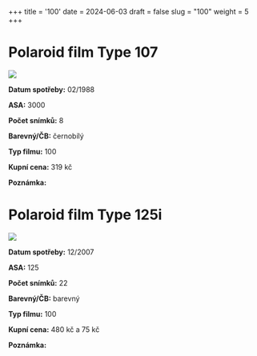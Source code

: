 +++
title = '100'
date = 2024-06-03
draft = false
slug = "100"
weight = 5
+++

# Polaroid film Type 107

![](type_107.jpg)

**Datum spotřeby:** 02/1988
    
**ASA:**    3000

**Počet snímků:**   8 

**Barevný/ČB:** černobílý   

**Typ filmu:**  100

**Kupní cena:** 319 kč
    
**Poznámka:**   

# Polaroid film Type 125i

![](type_125i.jpg)

**Datum spotřeby:** 12/2007
    
**ASA:**    125

**Počet snímků:**   22 

**Barevný/ČB:** barevný   

**Typ filmu:**  100

**Kupní cena:** 480 kč a 75 kč
    
**Poznámka:**   




